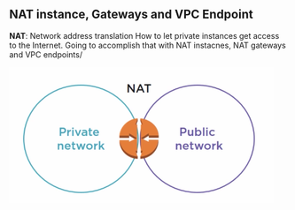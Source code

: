 ## NAT instance, Gateways and VPC Endpoint

__NAT__: Network address translation
How to let private instances get access to the Internet. Going to accomplish that with NAT instacnes, NAT gateways and VPC endpoints/

![](/assets/NAT.png)
